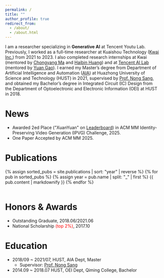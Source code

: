 ```yaml
---
permalink: /
title: ""
author_profile: true
redirect_from: 
  - /about/
  - /about.html
---
```

I am a researcher specializing in **Generative AI** at Tencent Youtu Lab. Previously, I worked as a full-time researcher at Kuaishou Technology ([Kwai Inc.](https://www.kuaishou.com/en)) from 2021 to 2023. I also completed research internships at Kwai (mentored by [Chongyang Ma](http://chongyangma.com/) and [Haibin Huang](https://brotherhuang.github.io/)) and at [Tencent AI Lab](https://ailab.tencent.com/ailab/zh/index) (mentored by [Yuan Gao](https://yuan-gao.net/)). I earned my Master’s degree from Department of Artificial Intelligence and Automation ([AIA](https://aia.hust.edu.cn/)) at Huazhong University of Science and Technology (HUST) in 2021, supervised by [Prof. Nong Sang](https://scholar.google.com/citations?user=ky_ZowEAAAAJ&hl), and obtained my Bachelor’s degree in Integrated Circuit (IC) Design from the Department of Optoelectronic and Electronic Information (OEI) at HUST in 2018.

News
====
- Awarded 2ed Place ("XuanYuan" on [Leaderboard](https://hidream-ai.github.io/ipvg-challenge.github.io/#results)) in ACM MM Identity-Preserving Video Generation (IPVG) Challenge, 2025.
- One Paper Accepted by ACM MM 2025.

Publications
======
<table width="100%" border="0" align="center" cellpadding="5" cellspacing="5" style="border-collapse: collapse; font-size: 12pt; border: none">
{% assign sorted_pubs = site.publications | sort: "year" | reverse %}
{% for pub in sorted_pubs %}
  {% assign year = pub.name | split: "_" | first %}
  {{ pub.content | markdownify }}
{% endfor %}
</table>

Honors & Awards
======
- Outstanding Graduate, 2018.06/2021.06
- National Scholarship <span style="color: red;">(top 2%)</span>, 2017.10

Education
======
- 2018/09 ~ 2021/07, HUST, AIA Dept, Master
  - Supervisor: [Prof. Nong Sang](https://scholar.google.com/citations?user=ky_ZowEAAAAJ&hl)
- 2014.09 ~ 2018.07 HUST, OEI Dept, Qiming College, Bachelor